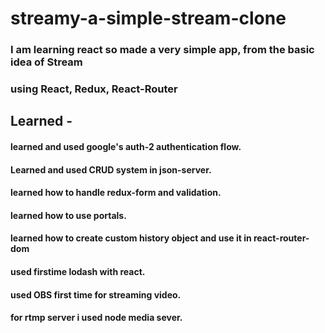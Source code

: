 # streamy-a-simple-stream-clone
### I am learning react so made a very simple app, from the basic idea of Stream
### using React, Redux, React-Router

## Learned -

#### learned and used google's auth-2 authentication flow.
#### Learned and used CRUD system in json-server.
#### learned how to handle redux-form and validation.
#### learned how to use portals.
#### learned how to create custom history object and use it in react-router-dom
#### used firstime lodash with react.
#### used OBS first time for streaming video.
#### for rtmp server i used node media sever.

